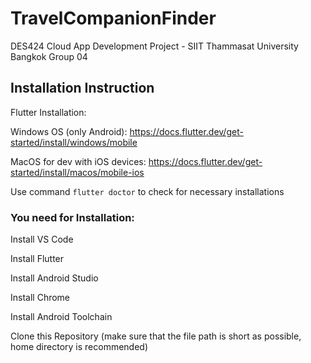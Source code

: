 # TravelCompanionFinder
DES424 Cloud App Development Project - SIIT Thammasat University Bangkok Group 04

## Installation Instruction

Flutter Installation:

Windows OS (only Android): https://docs.flutter.dev/get-started/install/windows/mobile

MacOS for dev with iOS devices: https://docs.flutter.dev/get-started/install/macos/mobile-ios

Use command ``flutter doctor`` to check for necessary installations 

### You need for Installation:

Install VS Code

Install Flutter

Install Android Studio

Install Chrome

Install Android Toolchain

Clone this Repository (make sure that the file path is short as possible, home directory is recommended)
